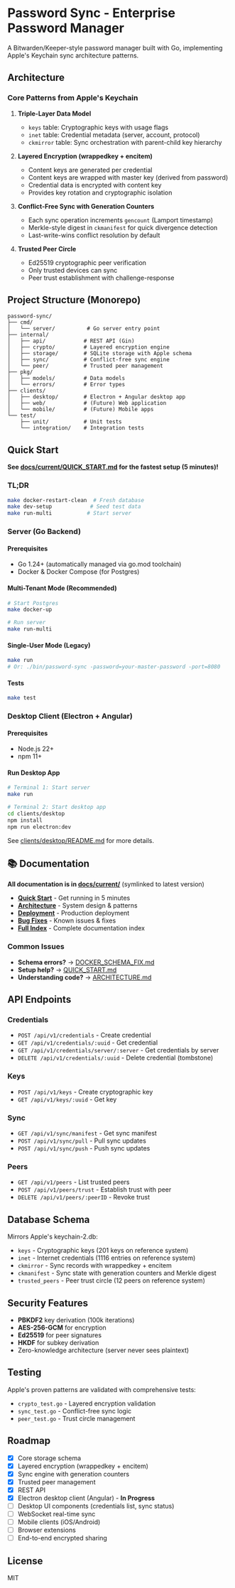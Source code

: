 # Password Sync - Enterprise Password Manager

A Bitwarden/Keeper-style password manager built with Go, implementing Apple's Keychain sync architecture patterns.

## Architecture

### Core Patterns from Apple's Keychain

1. **Triple-Layer Data Model**
   - `keys` table: Cryptographic keys with usage flags
   - `inet` table: Credential metadata (server, account, protocol)
   - `ckmirror` table: Sync orchestration with parent-child key hierarchy

2. **Layered Encryption (wrappedkey + encitem)**
   - Content keys are generated per credential
   - Content keys are wrapped with master key (derived from password)
   - Credential data is encrypted with content key
   - Provides key rotation and cryptographic isolation

3. **Conflict-Free Sync with Generation Counters**
   - Each sync operation increments `gencount` (Lamport timestamp)
   - Merkle-style digest in `ckmanifest` for quick divergence detection
   - Last-write-wins conflict resolution by default

4. **Trusted Peer Circle**
   - Ed25519 cryptographic peer verification
   - Only trusted devices can sync
   - Peer trust establishment with challenge-response

## Project Structure (Monorepo)

```
password-sync/
├── cmd/
│   └── server/          # Go server entry point
├── internal/
│   ├── api/            # REST API (Gin)
│   ├── crypto/         # Layered encryption engine
│   ├── storage/        # SQLite storage with Apple schema
│   ├── sync/           # Conflict-free sync engine
│   └── peer/           # Trusted peer management
├── pkg/
│   ├── models/         # Data models
│   └── errors/         # Error types
├── clients/
│   ├── desktop/        # Electron + Angular desktop app
│   ├── web/            # (Future) Web application
│   └── mobile/         # (Future) Mobile apps
└── test/
    ├── unit/           # Unit tests
    └── integration/    # Integration tests
```

## Quick Start

**See [docs/current/QUICK_START.md](docs/current/QUICK_START.md) for the fastest setup (5 minutes)!**

### TL;DR
```bash
make docker-restart-clean  # Fresh database
make dev-setup            # Seed test data
make run-multi           # Start server
```

### Server (Go Backend)

#### Prerequisites
- Go 1.24+ (automatically managed via go.mod toolchain)
- Docker & Docker Compose (for Postgres)

#### Multi-Tenant Mode (Recommended)
```bash
# Start Postgres
make docker-up

# Run server
make run-multi
```

#### Single-User Mode (Legacy)
```bash
make run
# Or: ./bin/password-sync -password=your-master-password -port=8080
```

#### Tests
```bash
make test
```

### Desktop Client (Electron + Angular)

#### Prerequisites
- Node.js 22+
- npm 11+

#### Run Desktop App
```bash
# Terminal 1: Start server
make run

# Terminal 2: Start desktop app
cd clients/desktop
npm install
npm run electron:dev
```

See [clients/desktop/README.md](clients/desktop/README.md) for more details.

## 📚 Documentation

**All documentation is in [docs/current/](docs/current/)** (symlinked to latest version)

- **[Quick Start](docs/current/QUICK_START.md)** - Get running in 5 minutes
- **[Architecture](docs/current/ARCHITECTURE.md)** - System design & patterns
- **[Deployment](docs/current/DEPLOYMENT_CHECKLIST.md)** - Production deployment
- **[Bug Fixes](docs/current/FIXES.md)** - Known issues & fixes
- **[Full Index](docs/current/INDEX.md)** - Complete documentation index

### Common Issues
- **Schema errors?** → [DOCKER_SCHEMA_FIX.md](docs/current/DOCKER_SCHEMA_FIX.md)
- **Setup help?** → [QUICK_START.md](docs/current/QUICK_START.md)
- **Understanding code?** → [ARCHITECTURE.md](docs/current/ARCHITECTURE.md)

## API Endpoints

### Credentials

- `POST /api/v1/credentials` - Create credential
- `GET /api/v1/credentials/:uuid` - Get credential
- `GET /api/v1/credentials/server/:server` - Get credentials by server
- `DELETE /api/v1/credentials/:uuid` - Delete credential (tombstone)

### Keys

- `POST /api/v1/keys` - Create cryptographic key
- `GET /api/v1/keys/:uuid` - Get key

### Sync

- `GET /api/v1/sync/manifest` - Get sync manifest
- `POST /api/v1/sync/pull` - Pull sync updates
- `POST /api/v1/sync/push` - Push sync updates

### Peers

- `GET /api/v1/peers` - List trusted peers
- `POST /api/v1/peers/trust` - Establish trust with peer
- `DELETE /api/v1/peers/:peerID` - Revoke trust

## Database Schema

Mirrors Apple's keychain-2.db:

- `keys` - Cryptographic keys (201 keys on reference system)
- `inet` - Internet credentials (1116 entries on reference system)
- `ckmirror` - Sync records with wrappedkey + encitem
- `ckmanifest` - Sync state with generation counters and Merkle digest
- `trusted_peers` - Peer trust circle (12 peers on reference system)

## Security Features

- **PBKDF2** key derivation (100k iterations)
- **AES-256-GCM** for encryption
- **Ed25519** for peer signatures
- **HKDF** for subkey derivation
- Zero-knowledge architecture (server never sees plaintext)

## Testing

Apple's proven patterns are validated with comprehensive tests:

- `crypto_test.go` - Layered encryption validation
- `sync_test.go` - Conflict-free sync logic
- `peer_test.go` - Trust circle management

## Roadmap

- [x] Core storage schema
- [x] Layered encryption (wrappedkey + encitem)
- [x] Sync engine with generation counters
- [x] Trusted peer management
- [x] REST API
- [x] Electron desktop client (Angular) - **In Progress**
- [ ] Desktop UI components (credentials list, sync status)
- [ ] WebSocket real-time sync
- [ ] Mobile clients (iOS/Android)
- [ ] Browser extensions
- [ ] End-to-end encrypted sharing

## License

MIT
